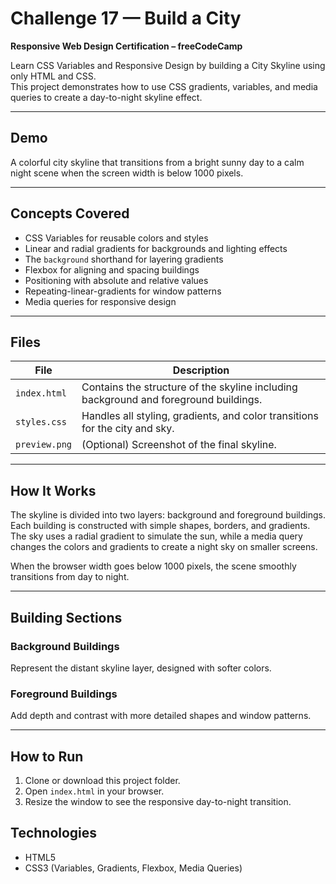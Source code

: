 # Challenge 17 — Build a City

**Responsive Web Design Certification – freeCodeCamp**

Learn CSS Variables and Responsive Design by building a City Skyline using only HTML and CSS.  
This project demonstrates how to use CSS gradients, variables, and media queries to create a day-to-night skyline effect.

---

## Demo

A colorful city skyline that transitions from a bright sunny day to a calm night scene when the screen width is below 1000 pixels.

---

## Concepts Covered

- CSS Variables for reusable colors and styles  
- Linear and radial gradients for backgrounds and lighting effects  
- The `background` shorthand for layering gradients  
- Flexbox for aligning and spacing buildings  
- Positioning with absolute and relative values  
- Repeating-linear-gradients for window patterns  
- Media queries for responsive design  

---

## Files

| File | Description |
|------|--------------|
| `index.html` | Contains the structure of the skyline including background and foreground buildings. |
| `styles.css` | Handles all styling, gradients, and color transitions for the city and sky. |
| `preview.png` | (Optional) Screenshot of the final skyline. |

---

## How It Works

The skyline is divided into two layers: background and foreground buildings.  
Each building is constructed with simple shapes, borders, and gradients.  
The sky uses a radial gradient to simulate the sun, while a media query changes the colors and gradients to create a night sky on smaller screens.  

When the browser width goes below 1000 pixels, the scene smoothly transitions from day to night.  

---

## Building Sections

### Background Buildings
Represent the distant skyline layer, designed with softer colors.

### Foreground Buildings
Add depth and contrast with more detailed shapes and window patterns.

---

## How to Run

1. Clone or download this project folder.  
2. Open `index.html` in your browser.  
3. Resize the window to see the responsive day-to-night transition.  

## Technologies

- HTML5  
- CSS3 (Variables, Gradients, Flexbox, Media Queries)

